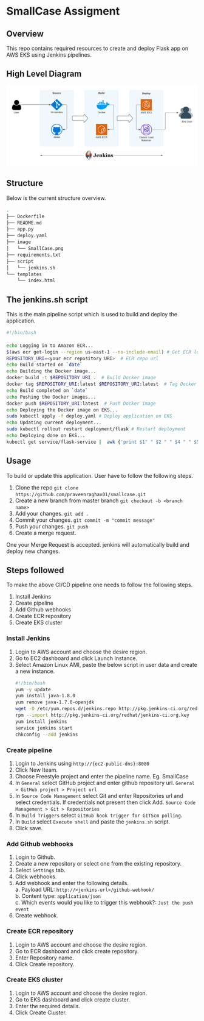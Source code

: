 # SmallCase Assigment

## Overview

This repo contains required resources to create and deploy Flask app on AWS EKS using Jenkins pipelines.

## High Level Diagram
<p><img src ="./image/SmallCase.png" /></p>

## Structure
Below is the current structure overview.
```sh
.
├── Dockerfile
├── README.md
├── app.py
├── deploy.yaml
├── image
│   └── SmallCase.png
├── requirements.txt
├── script
│   └── jenkins.sh
└── templates
    └── index.html
```
## The jenkins.sh script

This is the main pipeline script which is used to build and deploy the application.


```sh
#!/bin/bash

echo Logging in to Amazon ECR... 
$(aws ecr get-login --region us-east-1 --no-include-email) # Get ECR login
REPOSITORY_URI=<your ecr repository URI>  # ECR repo url
echo Build started on `date`
echo Building the Docker image...
docker build -t $REPOSITORY_URI .  # Build Docker image
docker tag $REPOSITORY_URI:latest $REPOSITORY_URI:latest  # Tag Docker image
echo Build completed on `date`
echo Pushing the Docker images...
docker push $REPOSITORY_URI:latest  # Push Docker image
echo Deploying the Docker image on EKS...
sudo kubectl apply -f deploy.yaml # Deploy application on EKS
echo Updating current deployment...
sudo kubectl rollout restart deployment/flask # Restart deployment
echo Deploying done on EKS... 
kubectl get service/flask-service |  awk {'print $1" " $2 " " $4 " " $5'} | column -t # Print AWS Load Balancer URL
```

## Usage

To build or update this application. User have to follow the following steps.
1. Clone the repo `git clone https://github.com/praveenraghav01/smallcase.git`
2. Create a new branch from master branch `git checkout -b <branch name>`
3. Add your changes. `git add .`
3. Commit your changes. `git commit -m "commit message"`
4. Push your changes. `git push`
5. Create a merge request.
 
One your Merge Request is accepted. jenkins will automatically build and deploy new changes.

## Steps followed

To make the above CI/CD pipeline one needs to follow the following steps.
1. Install Jenkins
2. Create pipeline
3. Add Github webhooks
4. Create ECR repository
5. Create EKS cluster

### Install Jenkins
1. Login to AWS account and choose the desire region.
2. Go to EC2 dashboard and click Launch Instance.
3. Select Amazon Linux AMI, paste the below script in user data and create a new instance.
    ```sh
    #!/bin/bash
    yum -y update
    yum install java-1.8.0
    yum remove java-1.7.0-openjdk
    wget -O /etc/yum.repos.d/jenkins.repo http://pkg.jenkins-ci.org/redhat/jenkins.repo
    rpm --import http://pkg.jenkins-ci.org/redhat/jenkins-ci.org.key
    yum install jenkins
    service jenkins start
    chkconfig --add jenkins
    ```

### Create pipeline

1. Login to Jenkins using `http://{ec2-public-dns}:8080`
2. Click New Iteam.
3. Choose Freestyle project and enter the pipeline name. Eg. SmallCase
4. In `General` select GitHub project and enter github repository url. `General > GitHub project > Project url`
5. In `Source Code Management` select Git and enter Repositories url and select credentials. If credentials not present then click Add. `Source Code Management > Git > Repositories`
6. In `Build Triggers` select `GitHub hook trigger for GITScm polling`.
7. In `Build` select `Execute shell` and paste the `jenkins.sh` script.
8. Click save.

### Add Github webhooks
1. Login to Github.
2. Create a new repository or select one from the existing repository.
3. Select `Settings` tab.
4. Click webhooks.
5. Add webhook and enter the following details.  
   a. Payload URL: `http://<jenkins-url>/github-webhook/`  
   b. Content type: `application/json`  
   c. Which events would you like to trigger this webhook?: `Just the push event`  
6. Create webhook.

### Create ECR repository
1. Login to AWS account and choose the desire region.
2. Go to ECR dashboard and click create repository.
3. Enter Repository name. 
4. Click Create repository.

### Create EKS cluster
1. Login to AWS account and choose the desire region.
2. Go to EKS dashboard and click create cluster.
3. Enter the required details.
4. Click Create Cluster.


